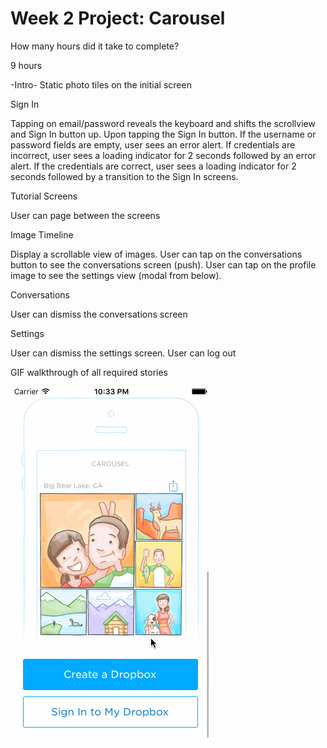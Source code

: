 # Week 2 Project: Carousel

How many hours did it take to complete?

9 hours


-Intro-
Static photo tiles on the initial screen



Sign In

Tapping on email/password reveals the keyboard and shifts the scrollview and Sign In button up.
Upon tapping the Sign In button.
If the username or password fields are empty, user sees an error alert.
If credentials are incorrect, user sees a loading indicator for 2 seconds followed by an error alert.
If the credentials are correct, user sees a loading indicator for 2 seconds followed by a transition to the Sign In screens.


Tutorial Screens

User can page between the screens



Image Timeline

Display a scrollable view of images.
User can tap on the conversations button to see the conversations screen (push).
User can tap on the profile image to see the settings view (modal from below).



Conversations

User can dismiss the conversations screen



Settings

User can dismiss the settings screen.
User can log out




GIF walkthrough of all required stories 

![alt tag](/carousel-week-2.gif)
